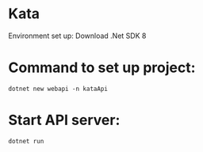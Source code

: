 # Kata

Environment set up: Download .Net SDK 8

# Command to set up project:

`dotnet new webapi -n kataApi`

# Start API server:

`dotnet run`
